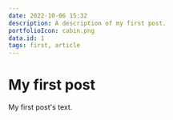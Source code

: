 ```yaml
---
date: 2022-10-06 15:32
description: A description of my first post.
portfolioIcon: cabin.png
data.id: 1
tags: first, article
---
```

# My first post

My first post's text.
